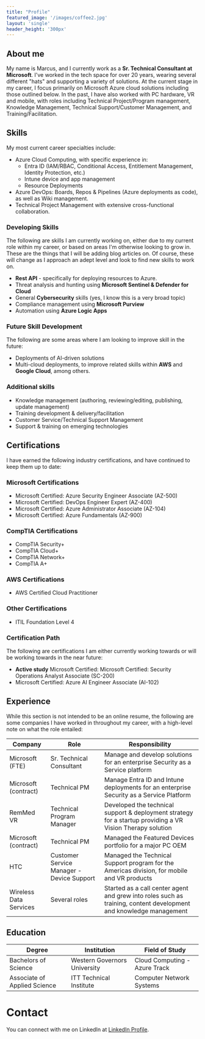 ```yaml
---
title: "Profile"
featured_image: '/images/coffee2.jpg'
layout: 'single'
header_height: '300px'
---
```


## About me

My name is Marcus, and I currently work as a **Sr. Technical Consultant at Microsoft**. I've worked in the tech space for over 20 years, wearing several different "hats" and supporting a variety of solutions. At the current stage in my career, I focus primarily on Microsoft Azure cloud solutions including those outlined below. In the past, I have also worked with PC hardware, VR and mobile, with roles including Technical Project/Program management, Knowledge Management, Technical Support/Customer Management, and Training/Facilitation.

## Skills

My most current career specialties include:

- Azure Cloud Computing, with specific experience in:
  - Entra ID (IAM/RBAC, Conditional Access, Entitlement Management, Identity Protection, etc.)
  - Intune device and app management
  - Resource Deployments
- Azure DevOps: Boards, Repos & Pipelines (Azure deployments as code), as well as Wiki management.
- Technical Project Management with extensive cross-functional collaboration.

### Developing Skills

The following are skills I am currently working on, either due to my current role within my career, or based on areas I'm otherwise looking to grow in. These are the things that I will be adding blog articles on. Of course, these will change as I approach an adept level and look to find new skills to work on.

- **Rest API** - specifically for deploying resources to Azure.
- Threat analysis and hunting using **Microsoft Sentinel & Defender for Cloud**
- General **Cybersecurity** skills (yes, I know this is a very broad topic)
- Compliance management using **Microsoft Purview**
- Automation using **Azure Logic Apps**

### Future Skill Development

The following are some areas where I am looking to improve skill in the future:

- Deployments of AI-driven solutions
- Multi-cloud deployments, to improve related skills within **AWS** and **Google Cloud**, among others.

### Additional skills

- Knowledge management (authoring, reviewing/editing, publishing, update management)
- Training development & delivery/facilitation
- Customer Service/Technical Support Management
- Support & training on emerging technologies

## Certifications

I have earned the following industry certifications, and have continued to keep them up to date:

### Microsoft Certifications

- Microsoft Certified: Azure Security Engineer Associate (AZ-500)
- Microsoft Certified: DevOps Engineer Expert (AZ-400)
- Microsoft Certified: Azure Administrator Associate (AZ-104)
- Microsoft Certified: Azure Fundamentals (AZ-900)

### CompTIA Certifications

- CompTIA Security+
- CompTIA Cloud+
- CompTIA Network+
- CompTIA A+

### AWS Certifications

- AWS Certified Cloud Practitioner

### Other Certifications

- ITIL Foundation Level 4

### Certification Path

The following are certifications I am either currently working towards or will be working towards in the near future:

- **Active study** Microsoft Certified: Microsoft Certified: Security Operations Analyst Associate (SC-200)
- Microsoft Certified: Azure AI Engineer Associate (AI-102)

## Experience

While this section is not intended to be an online resume, the following are some companies I have worked in throughout my career, with a high-level note on what the role entailed:

| Company | Role | Responsibility |
|----------|----------|----------|
| Microsoft (FTE) | Sr. Technical Consultant | Manage and develop solutions for an enterprise Security as a Service platform |
| Microsoft (contract) | Technical PM | Manage Entra ID and Intune deployments for an enterprise Security as a Service Platform |
| RemMed VR | Technical Program Manager | Developed the technical support & deployment strategy for a startup providing a VR Vision Therapy solution |
| Microsoft (contract) | Technical PM | Managed the Featured Devices portfolio for a major PC OEM |
| HTC | Customer Service Manager - Device Support | Managed the Technical Support program for the Americas division, for mobile and VR products |
| Wireless Data Services | Several roles | Started as a call center agent and grew into roles such as training, content development and knowledge management |

## Education

| Degree | Institution | Field of Study |
|----------|----------|----------|
| Bachelors of Science | Western Governors University | Cloud Computing - Azure Track |
| Associate of Applied Science | ITT Technical Institute | Computer Network Systems |

# Contact
You can connect with me on LinkedIn at [LinkedIn Profile](https://www.linkedin.com/in/marcus-jacobson-tech/).

